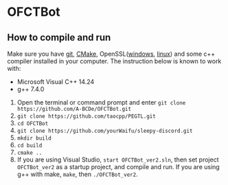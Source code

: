 # OFCTBot

## How to compile and run
Make sure you have [git](https://git-scm.com), [CMake](https://cmake.org), OpenSSL([windows](https://slproweb.com/products/Win32OpenSSL.html), [linux](https://www.openssl.org/source/)) and some c++ compiler installed in your computer. The instruction below is known to work with:
* Microsoft Visual C++ 14.24
* g++ 7.4.0

1. Open the terminal or command prompt and enter `git clone https://github.com/A-BCDe/OFCTBot.git`
2. `git clone https://github.com/taocpp/PEGTL.git`
3. `cd OFCTBot`
4. `git clone https://github.com/yourWaifu/sleepy-discord.git`
5. `mkdir build`
6. `cd build`
7. `cmake ..`
8. If you are using Visual Studio, `start OFCTBot_ver2.sln`, then set project `OFCTBot_ver2` as a startup project, and compile and run.
  If you are using g++ with make, `make`, then `./OFCTBot_ver2`.
